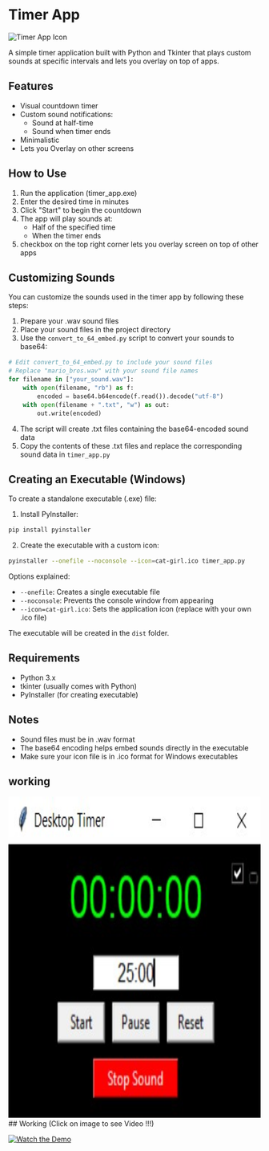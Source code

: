 # Timer App

<img src="cat-girl.ico" alt="Timer App Icon" width="128" height="128" />

A simple timer application built with Python and Tkinter that plays custom sounds at specific intervals and lets you overlay on top of apps.

## Features

- Visual countdown timer
- Custom sound notifications:
  - Sound at half-time
  - Sound when timer ends
- Minimalistic
- Lets you Overlay on other screens

## How to Use

1. Run the application (timer_app.exe)
2. Enter the desired time in minutes
3. Click "Start" to begin the countdown
4. The app will play sounds at:
   - Half of the specified time
   - When the timer ends
5. checkbox on the top right corner lets you overlay screen on top of other apps
     

## Customizing Sounds

You can customize the sounds used in the timer app by following these steps:

1. Prepare your .wav sound files
2. Place your sound files in the project directory
3. Use the `convert_to_64_embed.py` script to convert your sounds to base64:

```python
# Edit convert_to_64_embed.py to include your sound files
# Replace "mario_bros.wav" with your sound file names
for filename in ["your_sound.wav"]:
    with open(filename, "rb") as f:
        encoded = base64.b64encode(f.read()).decode("utf-8")
    with open(filename + ".txt", "w") as out:
        out.write(encoded)
```

4. The script will create .txt files containing the base64-encoded sound data
5. Copy the contents of these .txt files and replace the corresponding sound data in `timer_app.py`

## Creating an Executable (Windows)

To create a standalone executable (.exe) file:

1. Install PyInstaller:

```bash
pip install pyinstaller
```

2. Create the executable with a custom icon:

```bash
pyinstaller --onefile --noconsole --icon=cat-girl.ico timer_app.py
```

Options explained:

- `--onefile`: Creates a single executable file
- `--noconsole`: Prevents the console window from appearing
- `--icon=cat-girl.ico`: Sets the application icon (replace with your own .ico file)

The executable will be created in the `dist` folder.

## Requirements

- Python 3.x
- tkinter (usually comes with Python)
- PyInstaller (for creating executable)

## Notes

- Sound files must be in .wav format
- The base64 encoding helps embed sounds directly in the executable
- Make sure your icon file is in .ico format for Windows executables

## working

<img src="timer_card.jpg" alt="Timer window" width="640" height="640" />
## Working (Click on image to see Video !!!)

[![Watch the Demo](https://img.youtube.com/vi/gpduxSO030o/0.jpg)](https://www.youtube.com/watch?v=gpduxSO030o)

